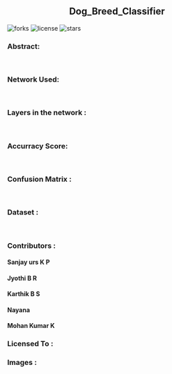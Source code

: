 <h2 align="center"> Dog_Breed_Classifier </h2>

![forks](https://img.shields.io/github/forks/ClownMonster/Dog_Breed_Classifier)
![license](https://img.shields.io/github/license/ClownMonster/Dog_Breed_Classifier)
![stars](https://img.shields.io/github/stars/ClownMonster/Dog_Breed_Classifier)

<h3>Abstract: </h3>
<p></p>

</br>
<h3>Network Used: </h3>
<p></p>




</br>
<h3>Layers in the network : </h3>
<p></p>


</br>
<h3>Accurracy Score: </h3>
<p></p>

</br>
<h3>Confusion Matrix : </h3>
<p></p>


</br>
<h3>Dataset : </h3>
<p></p>


</br>
<h3>Contributors : </h3>
   <h4>Sanjay urs K P</h4>
  <h4>Jyothi B R</h4>
  <h4>Karthik B S</h4>
  <h4>Nayana</h4>
  <h4>Mohan Kumar K</h4>
  
<h3>Licensed To : </h3>

<h3>Images : </h3>


  
